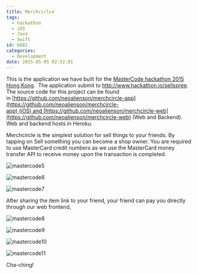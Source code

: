 ```yaml
---
title: Merchcirlce
tags:
  - hackathon
  - iOS
  - Java
  - Swift
id: 6882
categories:
  - Development
date: 2015-05-05 02:52:01
---
```


This is the application we have built for the [MasterCode hackathon 2015 Hong Kong](/2015/04/mastercode-mastercard-hackathon-2015-hong-kong/).  The application submit to http://www.hackathon.io/sellspree. The source code for this project can be found in [https://github.com/neoalienson/merchcircle-app](https://github.com/neoalienson/merchcircle-app) (iOS) and [https://github.com/neoalienson/merchcircle-web](https://github.com/neoalienson/merchcircle-web) (Web and Backend). Web and backend hosts in Heroku.

Merchcircle is the simplest solution for sell things to your friends. By tapping on Sell something you can become a shop owner. You are required to use MasterCard credit numbers as we use the MasterCard money transfer API to receive money upon the transaction is completed.

![mastercode5](mastercode5.png)

![mastercode6](mastercode6.png)

![mastercode7](mastercode7.png)

After sharing the item link to your friend, your friend can pay you directly through our web frontend,

![mastercode8](mastercode8.png)

![mastercode9](mastercode9.png)

![mastercode10](mastercode10.jpg)

![mastercode11](mastercode11.jpg)

Cha-ching!
